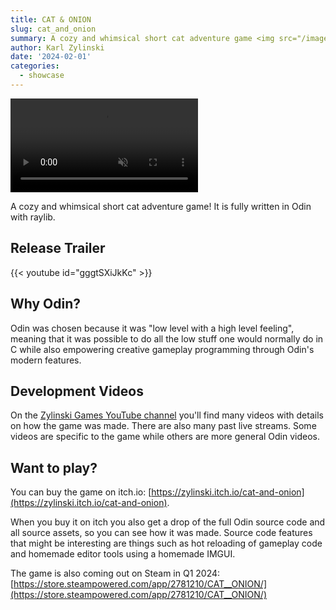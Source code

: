 ```yaml
---
title: CAT & ONION
slug: cat_and_onion
summary: A cozy and whimsical short cat adventure game <img src="/images/showcase/cat_and_onion_cover.gif" class="showcase-preview">
author: Karl Zylinski
date: '2024-02-01'
categories:
  - showcase
---
```


<video autoplay loop muted><source src="/images/showcase/cat_and_onion_square_loop.mp4"></video>

A cozy and whimsical short cat adventure game! It is fully written in Odin with raylib.

## Release Trailer

{{< youtube id="gggtSXiJkKc" >}}

## Why Odin?

Odin was chosen because it was "low level with a high level feeling", meaning that it was possible to do all the low stuff one would normally do in C while also empowering creative gameplay programming through Odin's modern features.

## Development Videos

On the [Zylinski Games YouTube channel](https://www.youtube.com/@karl_zylinski) you'll find many videos with details on how the game was made. There are also many past live streams. Some videos are specific to the game while others are more general Odin videos.

## Want to play?

You can buy the game on itch.io: [https://zylinski.itch.io/cat-and-onion](https://zylinski.itch.io/cat-and-onion).

When you buy it on itch you also get a drop of the full Odin source code and all source assets, so you can see how it was made. Source code features that might be interesting are things such as hot reloading of gameplay code and homemade editor tools using a homemade IMGUI.

The game is also coming out on Steam in Q1 2024: [https://store.steampowered.com/app/2781210/CAT__ONION/](https://store.steampowered.com/app/2781210/CAT__ONION/)




